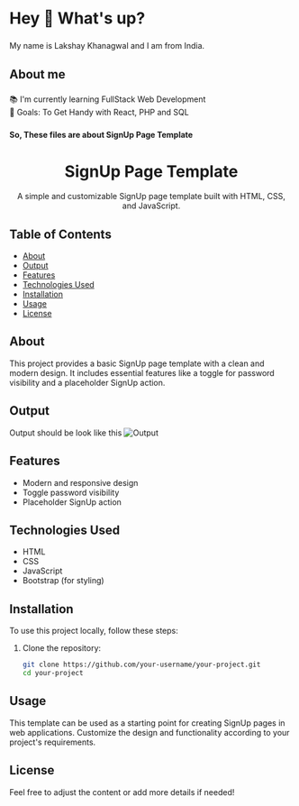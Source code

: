 <h1 align="left">Hey 👋 What's up?</h1>

###

<p align="left">My name is Lakshay Khanagwal and I am from India.</p>

###

<h2 align="left">About me</h2>

###

<p align="left">📚 I'm currently learning FullStack Web Development<br>🎯 Goals: To Get Handy with React, PHP and SQL</p>

###

<h4 align="left">So, These files are about SignUp Page Template</h4>

###

<div align="center">
  <h1>SignUp Page Template</h1>
  <p>A simple and customizable SignUp page template built with HTML, CSS, and JavaScript.</p>
</div>

## Table of Contents

- [About](#about)
- [Output](#output)
- [Features](#features)
- [Technologies Used](#technologies-used)
- [Installation](#installation)
- [Usage](#usage)
- [License](#license)

## About

This project provides a basic SignUp page template with a clean and modern design. It includes essential features like a toggle for password visibility and a placeholder SignUp action.

## Output

Output should be look like this
![Output](https://github.com/LakshayKhanagwal/LoginPage_Template/blob/eca38f5a144a3f0976d091f70c2178ca72ff25f6/images/output.jpg)

## Features

- Modern and responsive design
- Toggle password visibility
- Placeholder SignUp action

## Technologies Used

- HTML
- CSS
- JavaScript
- Bootstrap (for styling)

## Installation

To use this project locally, follow these steps:

1. Clone the repository:

   ```bash
   git clone https://github.com/your-username/your-project.git
   cd your-project
   
## Usage

This template can be used as a starting point for creating SignUp pages in web applications. Customize the design and functionality according to your project's requirements.

## License

Feel free to adjust the content or add more details if needed!

###
